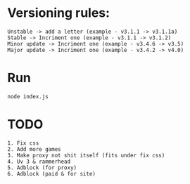 # Versioning rules:
    Unstable -> add a letter (example - v3.1.1 -> v3.1.1a)    
    Stable -> Incriment one (example - v3.1.1 -> v3.1.2)    
    Minor update -> Incriment one (example - v3.4.6 -> v3.5)    
    Major update -> Incriment one (example - v3.4.2 -> v4.0)    
    
# Run 
    node index.js

# TODO 
    1. Fix css
    2. Add more games 
    3. Make proxy not shit itself (fits under fix css)
    4. Uv 3 & rammerhead
    5. Adblock (for proxy) 
    6. Adblock (paid & for site)
